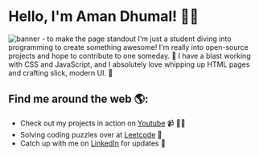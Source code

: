 # Hello, I'm Aman Dhumal! 👋🏽

<img src="https://i.postimg.cc/wx1QcK0m/1320325.png" alt="banner - to make the page standout">
I'm just a student diving into programming to create something awesome! I'm really into open-source projects and hope to contribute to one someday. 🚀 I have a blast working with CSS and JavaScript, and I absolutely love whipping up HTML pages and crafting slick, modern UI. 🎨


## Find me around the web 🌎: <a href="https://github.com/AMN-D"></a>
- Check out my projects in action on <a href="https://www.youtube.com/@user-mn6cb8uy1s">Youtube</a> 📹 ✍🏾
- Solving coding puzzles over at <a href="https://leetcode.com/AMN-D/"> Leetcode</a> 🏓
- Catch up with me on <a href="https://www.linkedin.com/in/aman-dhumal-20b882297/">LinkedIn</a> for updates 💼
